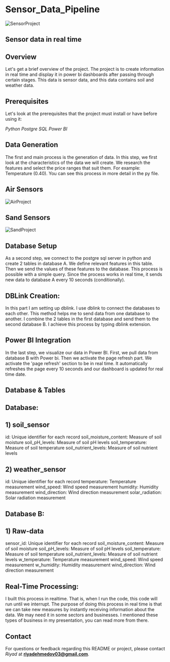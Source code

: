 # Sensor_Data_Pipeline

![SensorProject](https://encrypted-tbn0.gstatic.com/images?q=tbn:ANd9GcRWRBtASfdRwswbNwtojVsRKD8SQT9O-KJKFw&usqp=CAU)

## Sensor data in real time

## Overview
Let's get a brief overview of the project. The project is to create information in real time and display it in power bi dashboards after passing through certain stages. This data is sensor data, and this data contains soil and weather data.

## Prerequisites
Let's look at the prerequisites that the project must install or have before using it:

*Python*
*Postgre SQL*
*Power BI*

## Data Generation

The first and main process is the generation of data. In this step, we first look at the characteristics of the data we will create. We research the features and select the price ranges that suit them. For example: Temperature (0.40). You can see this process in more detail in the py file.

## Air Sensors

![AirProject](https://grist.org/wp-content/uploads/2022/06/GettyImages-1241061959.jpg)

## Sand Sensors

![SandProject](https://www.mdpi.com/sensors/sensors-18-00820/article_deploy/html/images/sensors-18-00820-g009.png)

## Database Setup

As a second step, we connect to the postgre sql server in python and create 2 tables in database A. We define relevant features in this table. Then we send the values of these features to the database. This process is possible with a simple query. Since the process works in real time, it sends new data to database A every 10 seconds (conditionally).

## DBLink Creation:
In this part I am setting up dblink. I use dblink to connect the databases to each other. This method helps me to send data from one database to another. I combine the 2 tables in the first database and send them to the second database B. I achieve this process by typing dblink extension.

## Power BI Integration
In the last step, we visualize our data in Power BI. First, we pull data from database B with Power bi. Then we activate the page refresh part. We activate the 'page refresh' section to be in real time. It automatically refreshes the page every 10 seconds and our dashboard is updated for real time date.

## Database & Tables

## Database:
## 1) soil_sensor

id: Unique identifier for each record
soil_moisture_content: Measure of soil moisture
soil_pH_levels: Measure of soil pH levels
soil_temperature: Measure of soil temperature
soil_nutrient_levels: Measure of soil nutrient levels

## 2) weather_sensor

id: Unique identifier for each record
temperature: Temperature measurement
wind_speed: Wind speed measurement
humidity: Humidity measurement
wind_direction: Wind direction measurement
solar_radiation: Solar radiation measurement

## Database B:
## 1) Raw-data

sensor_id: Unique identifier for each record
soil_moisture_content: Measure of soil moisture
soil_pH_levels: Measure of soil pH levels
soil_temperature: Measure of soil temperature
soil_nutrient_levels: Measure of soil nutrient levels
w_temperature: Temperature measurement
wind_speed: Wind speed measurement
w_humidity: Humidity measurement
wind_direction: Wind direction measurement

## Real-Time Processing:

I built this process in realtime. That is, when I run the code, this code will run until we interrupt. The purpose of doing this process in real time is that we can take new measures by instantly receiving information about the data. We may need it in some sectors and businesses. I mentioned these types of business in my presentation, you can read more from there.

## Contact
For questions or feedback regarding this README or project, please contact *Riyad* at **riyadehmedov03@gmail.com**.







